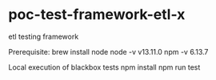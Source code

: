 # poc-test-framework-etl-x
etl testing framework 

Prerequisite:
brew install node
node -v
v13.11.0
npm -v
6.13.7

Local execution of blackbox tests
npm install
npm run test

